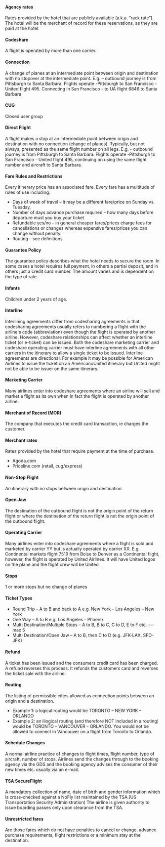 

#### Agency rates    
Rates provided by the hotel that are publicly available (a.k.a. “rack rate”). The hotel will be the merchant of record for these reservations, as they are paid at the hotel. 

#### Codeshare
A flight is operated by more than one carrier.

#### Connection
A change of planes at an intermediate point between origin and destination with no stopover at the intermediate point. E.g. – outbound journey is from Pittsburgh to Santa Barbara. Flights operate -Pittsburgh to San Francisco - United flight 495. Connecting in San Francisco - to UA flight 6846 to Santa Barbara.

#### CUG
Closed user group

#### Direct Flight
A flight makes a stop at an intermediate point between origin and destination with no connection (change of planes). Typically, but not always, presented as the same flight number on all legs. E.g. - outbound journey is from Pittsburgh to Santa Barbara. Flights operate -Pittsburgh to San Francisco - United flight 495, continuing on using the same flight number and aircraft to Santa Barbara.

#### Fare Rules and Restrictions
Every itinerary price has an associated fare. Every fare has a multitude of rules of use including:
- Days of week of travel – it may be a different fare/price on Sunday vs. Tuesday,
- Number of days advance purchase required – how many days before departure must you buy your ticket
- Refundable yes/no – in general cheaper fares/prices charge fees for cancellations or changes whereas expensive fares/prices you can change without penalty.
- Routing – see definitions

#### Guarantee Policy    
The guarantee policy describes what the hotel needs to secure the room. In some cases a hotel requires full payment, in others a partial deposit, and in others just a credit card number. The amount varies and is dependent on the type of rate.

#### Infants
Children under 2 years of age.

#### Interline
Interlining agreements differ from codesharing agreements in that codesharing agreements usually refers to numbering a flight with the airline's code (abbreviation) even though the flight is operated by another airline. However, codeshare relationships can affect whether an interline ticket (or e-ticket) can be issued. Both the codeshare marketing carrier and codeshare operating carrier must have interline agreements with all other carriers in the itinerary to allow a single ticket to be issued. Interline agreements are directional. For example it may be possible for American Airlines to issue the ticket on an AmericanoUnited itinerary but United might not be able to be issuer on the same itinerary.

#### Marketing Carrier
Many airlines enter into codeshare agreements where an airline will sell and market a flight as its own when in fact the flight is operated by another airline.

#### Merchant of Record (MOR)    
The company that executes the credit card transaction, ie charges the customer.

#### Merchant rates  
Rates provided by the hotel that require payment at the time of purchase.
- Agoda.com
- Priceline.com (retail, cug/express)

#### Non-Stop Flight
An itinerary with no stops between origin and destination.

#### Open Jaw
The destination of the outbound flight is not the origin point of the return flight or where the destination of the return flight is not the origin point of the outbound flight.

#### Operating Carrier
Many airlines enter into codeshare agreements where a flight is sold and marketed by carrier YY but is actually operated by carrier XX. E.g. Continental markets flight 7519 from Boise to Denver as a Continental flight, however, the flight is operated by United Airlines. It will have United logos on the plane and the flight crew will be United.

#### Stops
1 or more stops but no change of planes

#### Ticket Types
- Round Trip – A to B and back to A e.g. New York – Los Angeles – New York
- One Way – A to B e.g. Los Angeles - Phoenix
- Multi Destination/Multiple Stops – A to B, B to C, C to D, E to F etc. --- max 5
- Multi Destination/Open Jaw – A to B, then C to D (e.g. JFK-LAX, SFO-JFK)

#### Refund
A ticket has been issued and the consumers credit card has been charged. A refund reverses this process. It refunds the customers card and reverses the ticket sale with the airline.

#### Routing
The listing of permissible cities allowed as connection points between an origin and a destination.
- Example 1: a logical routing would be TORONTO – NEW YORK – ORLANDO
- Example 2: an illogical routing (and therefore NOT included in a routing) would be TORONTO – VANCOUVER – ORLANDO. You would not be allowed to connect in Vancouver on a flight from Toronto to Orlando.

#### Schedule Changes
A normal airline practice of changes to flight times, flight number, type of aircraft, number of stops. Airlines send the changes through to the booking agency via the GDS and the booking agency advises the consumer of their new times etc. usually via an e-mail.

#### TSA SecureFlight
A mandatory collection of name, date of birth and gender information which is cross-checked against a NoFly list maintained by the TSA.(US Transportation Security Administration) The airline is given authority to issue boarding passes only upon clearance from the TSA.

#### Unrestricted fares
Are those fares which do not have penalties to cancel or change, advance purchase requirements, flight restrictions or a minimum stay at the destination.

